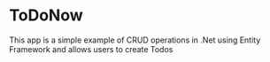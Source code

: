 # ToDoNow
This app is a simple example of CRUD operations in .Net using Entity Framework and allows users to create Todos
